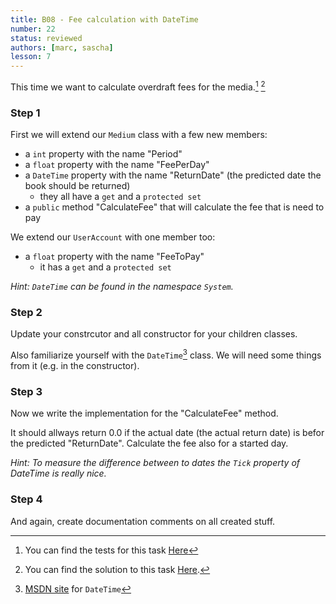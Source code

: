 ```yaml
---
title: B08 - Fee calculation with DateTime
number: 22
status: reviewed
authors: [marc, sascha]
lesson: 7
---
```


This time we want to calculate overdraft fees for the media.[^tests] [^solution]
    
[^tests]:
    You can find the tests for this task [Here](https://github.com/satkowski/csharp-lessons-exercise-solutions/tree/master/lesson_07/B07_fee_calculation/Tests)

[^solution]:
    You can find the solution to this task [Here](https://github.com/satkowski/csharp-lessons-exercise-solutions/tree/master/lesson_07/B07_fee_calculation/ExerciseSolution/).

### Step 1

First we will extend our `Medium` class with a few new members:
- a `int` property with the name "Period"
- a `float` property with the name "FeePerDay"
- a `DateTime` property with the name "ReturnDate" (the predicted date the book should be returned)
  - they all have a `get` and a `protected set`
- a `public` method "CalculateFee" that will calculate the fee that is need to pay

We extend our `UserAccount` with one member too:
- a `float` property with the name "FeeToPay" 
  - it has a `get` and a `protected set`

*Hint: `DateTime` can be found in the namespace `System`.*

### Step 2

Update your constrcutor and all constructor for your children classes.

Also familiarize yourself with the `DateTime`[^dateTime] class. We will need some things from it (e.g. in the constructor).

[^dateTime]:    
    [MSDN site](https://msdn.microsoft.com/de-de/library/system.datetime%28v=vs.110%29.aspx) for `DateTime`
    
### Step 3

Now we write the implementation for the "CalculateFee" method.

It should allways return 0.0 if the actual date (the actual return date) is befor the predicted "ReturnDate".
Calculate the fee also for a started day.

*Hint: To measure the difference between to dates the `Tick` property of DateTime is really nice.*

### Step 4

And again, create documentation comments on all created stuff.

